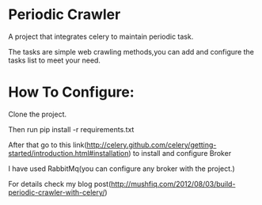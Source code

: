 Periodic Crawler
================

A project that integrates celery to maintain periodic task.

The tasks are simple web crawling methods,you can add and configure the tasks list to meet your need.

How To Configure:
================
Clone the project.

Then run pip install -r requirements.txt

After that go to this link(http://celery.github.com/celery/getting-started/introduction.html#installation) to install and configure Broker

I have used RabbitMq(you can configure any broker with the project.)

For details check my blog post(http://mushfiq.com/2012/08/03/build-periodic-crawler-with-celery/)